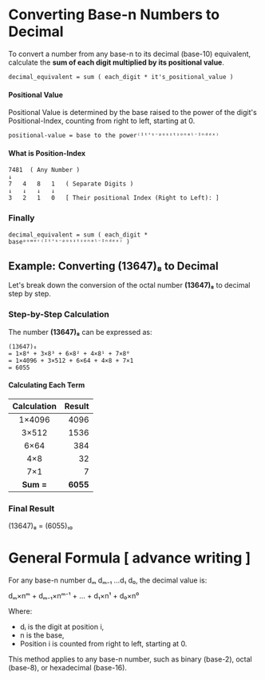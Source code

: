 # Converting Base-n Numbers to Decimal

To convert a number from any base-n to its decimal (base-10) equivalent, calculate the **sum of each digit multiplied by its positional value**. 

`decimal_equivalent = sum ( each_digit * it's_positional_value )`

#### Positional Value
Positional Value is determined by the base raised to the power of the digit's Positional-Index, counting from right to left, starting at 0.

`positional-value = base to the power⁽ᴵᵗ'ˢ⁻ᵖᵒˢᶦᵗᶦᵒⁿᵃˡ⁻ᴵⁿᵈᵉˣ⁾ `

#### What is Position-Index
 
    7481  ( Any Number )
    ↓
    7   4   8   1   ( Separate Digits )
    ↓   ↓   ↓   ↓
    3   2   1   0   [ Their positional Index (Right to Left): ]

### Finally

`decimal_equivalent = sum ( each_digit * baseᵖᵒʷᵉʳ⁽ᴵᵗ'ˢ⁻ᵖᵒˢᶦᵗᶦᵒⁿᵃˡ⁻ᴵⁿᵈᵉˣ⁾ )`

## Example: Converting (13647)₈ to Decimal

Let's break down the conversion of the octal number **(13647)₈** to decimal step by step.

### Step-by-Step Calculation

The number **(13647)₈** can be expressed as:

    (13647)₈
    = 1×8⁴ + 3×8³ + 6×8² + 4×8¹ + 7×8⁰
    = 1×4096 + 3×512 + 6×64 + 4×8 + 7×1
    = 6055

#### Calculating Each Term
| Calculation | Result |
|:-----------:|-------:|
| 1×4096      | 4096   |
| 3×512       | 1536   |
| 6×64        | 384    |
| 4×8         | 32     |
| 7×1         | 7      |
| **Sum =**     | **6055** |
### Final Result
(13647)₈ = (6055)₁₀


# General Formula [ advance writing ]
For any base-n number dₘ dₘ₋₁ …d₁ d₀, the decimal value is:

dₘ×nᵐ + dₘ₋₁×nᵐ⁻¹ + … + d₁×n¹ + d₀×n⁰

Where:
- dᵢ is the digit at position i,
- n is the base,
- Position i is counted from right to left, starting at 0.

This method applies to any base-n number, such as binary (base-2), octal (base-8), or hexadecimal (base-16).
